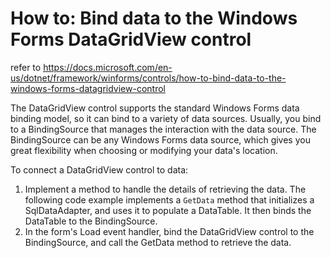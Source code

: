 # How to: Bind data to the Windows Forms DataGridView control
refer to https://docs.microsoft.com/en-us/dotnet/framework/winforms/controls/how-to-bind-data-to-the-windows-forms-datagridview-control

The DataGridView control supports the standard Windows Forms data binding model, so it can bind to a variety of data sources. Usually, you bind to a BindingSource that manages the interaction with the data source. The BindingSource can be any Windows Forms data source, which gives you great flexibility when choosing or modifying your data's location. 

To connect a DataGridView control to data:
1. Implement a method to handle the details of retrieving the data. The following code example implements a `GetData` method that initializes a SqlDataAdapter, and uses it to populate a DataTable. It then binds the DataTable to the BindingSource.
2. In the form's Load event handler, bind the DataGridView control to the BindingSource, and call the GetData method to retrieve the data.
